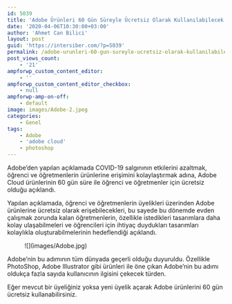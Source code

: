 ```yaml
---
id: 5039
title: 'Adobe Ürünleri 60 Gün Süreyle Ücretsiz Olarak Kullanılabilecek'
date: '2020-04-06T10:30:00+03:00'
author: 'Ahmet Can Bilici'
layout: post
guid: 'https://intersiber.com/?p=5039'
permalink: /adobe-urunleri-60-gun-sureyle-ucretsiz-olarak-kullanilabilecek/
post_views_count:
    - '21'
ampforwp_custom_content_editor:
    - ''
ampforwp_custom_content_editor_checkbox:
    - null
ampforwp-amp-on-off:
    - default
image: images/Adobe-2.jpeg
categories:
    - Genel
tags:
    - Adobe
    - 'adobe cloud'
    - photoshop
---
```


Adobe’den yapılan açıklamada COVID-19 salgınının etkilerini azaltmak, öğrenci ve öğretmenlerin ürünlerine erişimini kolaylaştırmak adına, Adobe Cloud ürünlerinin 60 gün süre ile öğrenci ve öğretmenler için ücretsiz olduğu açıklandı.

Yapılan açıklamada, öğrenci ve öğretmenlerin üyelikleri üzerinden Adobe ürünlerine ücretsiz olarak erişebilecekleri, bu sayede bu dönemde evden çalışmak zorunda kalan öğretmenlerin, özellikle istedikleri tasarımlara daha kolay ulaşabilmeleri ve öğrencileri için ihtiyaç duydukları tasarımları kolaylıkla oluşturabilmelerinin hedeflendiği açıklandı.

<figure class="wp-block-image size-full">![](images/Adobe.jpg)</figure>Adobe’nin bu adımının tüm dünyada geçerli olduğu duyuruldu. Özellikle PhotoShop, Adobe Illustrator gibi ürünleri ile öne çıkan Adobe’nin bu adımı oldukça fazla sayıda kullanıcının ilgisini çekecek türden.

Eğer mevcut bir üyeliğiniz yoksa yeni üyelik açarak Adobe ürünlerini 60 gün ücretsiz kullanabilirsiniz.
